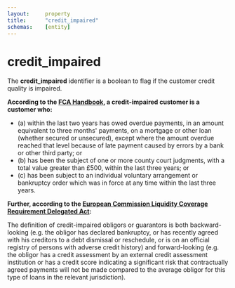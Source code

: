 ```yaml
---
layout:     property
title:      "credit_impaired"
schemas:    [entity]
---
```


# credit_impaired
The **credit_impaired** identifier is a boolean to flag if the customer credit quality is impaired.

**According to the [FCA Handbook][fca], a credit-impaired customer is a customer who:**

* (a) within the last two years has owed overdue payments, in an amount equivalent to three months' payments, on a mortgage or other loan (whether secured or unsecured), except where the amount overdue reached that level because of late payment caused by errors by a bank or other third party; or
* (b) has been the subject of one or more county court judgments, with a total value greater than £500, within the last three years; or
* (c) has been subject to an individual voluntary arrangement or bankruptcy order which was in force at any time within the last three years.

[fca]: https://www.handbook.fca.org.uk/handbook/glossary/G2950.html

**Further, according to the [European Commission Liquidity Coverage Requirement Delegated Act][ec]:**

The definition of credit-impaired obligors or guarantors is both backward-looking (e.g. the obligor has declared bankruptcy, or has recently agreed with his creditors to a debt dismissal or reschedule, or is on an official registry of persons with adverse credit history) and forward-looking (e.g. the obligor has a credit assessment by an external credit assessment institution or has a credit score indicating a significant risk that contractually agreed payments will not be made compared to the average obligor for this type of loans in the relevant jurisdiction).

[ec]: http://europa.eu/rapid/press-release_MEMO-14-579_en.htm
